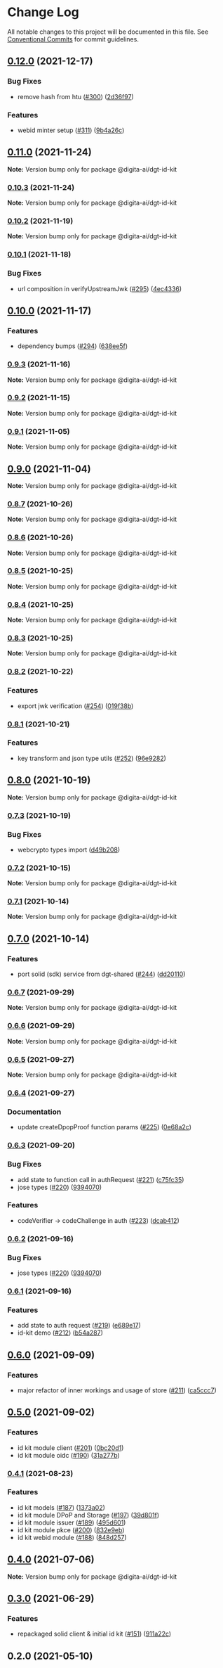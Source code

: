 # Change Log

All notable changes to this project will be documented in this file.
See [Conventional Commits](https://conventionalcommits.org) for commit guidelines.

## [0.12.0](https://github.com/digita-ai/dgt-id-broker/compare/v0.11.0...v0.12.0) (2021-12-17)


### **Bug Fixes**

* remove hash from htu ([#300](https://github.com/digita-ai/dgt-id-broker/issues/300)) ([2d36f97](https://github.com/digita-ai/dgt-id-broker/commit/2d36f97daf7056343c1fbcb1489c0ed5cb9bfb7c))


### **Features**

* webid minter setup ([#311](https://github.com/digita-ai/dgt-id-broker/issues/311)) ([9b4a26c](https://github.com/digita-ai/dgt-id-broker/commit/9b4a26ca230d8a9d1ed243e33daf93fee77dac3a))



## [0.11.0](https://github.com/digita-ai/dgt-id-broker/compare/v0.10.3...v0.11.0) (2021-11-24)

**Note:** Version bump only for package @digita-ai/dgt-id-kit





### [0.10.3](https://github.com/digita-ai/dgt-id-broker/compare/v0.10.2...v0.10.3) (2021-11-24)

**Note:** Version bump only for package @digita-ai/dgt-id-kit





### [0.10.2](https://github.com/digita-ai/dgt-id-broker/compare/v0.10.1...v0.10.2) (2021-11-19)

**Note:** Version bump only for package @digita-ai/dgt-id-kit





### [0.10.1](https://github.com/digita-ai/dgt-id-broker/compare/v0.10.0...v0.10.1) (2021-11-18)


### **Bug Fixes**

* url composition in verifyUpstreamJwk ([#295](https://github.com/digita-ai/dgt-id-broker/issues/295)) ([4ec4336](https://github.com/digita-ai/dgt-id-broker/commit/4ec43360ef9fd3ab067c133f921df49b48e18537))



## [0.10.0](https://github.com/digita-ai/dgt-id-broker/compare/v0.9.3...v0.10.0) (2021-11-17)


### **Features**

* dependency bumps ([#294](https://github.com/digita-ai/dgt-id-broker/issues/294)) ([638ee5f](https://github.com/digita-ai/dgt-id-broker/commit/638ee5f435798100902143538101f9de38164542))



### [0.9.3](https://github.com/digita-ai/dgt-id-broker/compare/v0.9.2...v0.9.3) (2021-11-16)

**Note:** Version bump only for package @digita-ai/dgt-id-kit





### [0.9.2](https://github.com/digita-ai/dgt-id-broker/compare/v0.9.1...v0.9.2) (2021-11-15)

**Note:** Version bump only for package @digita-ai/dgt-id-kit





### [0.9.1](https://github.com/digita-ai/dgt-id-broker/compare/v0.9.0...v0.9.1) (2021-11-05)

**Note:** Version bump only for package @digita-ai/dgt-id-kit





## [0.9.0](https://github.com/digita-ai/dgt-id-broker/compare/v0.8.7...v0.9.0) (2021-11-04)

**Note:** Version bump only for package @digita-ai/dgt-id-kit





### [0.8.7](https://github.com/digita-ai/dgt-id-broker/compare/v0.8.6...v0.8.7) (2021-10-26)

**Note:** Version bump only for package @digita-ai/dgt-id-kit





### [0.8.6](https://github.com/digita-ai/dgt-id-broker/compare/v0.8.5...v0.8.6) (2021-10-26)

**Note:** Version bump only for package @digita-ai/dgt-id-kit





### [0.8.5](https://github.com/digita-ai/dgt-id-broker/compare/v0.8.4...v0.8.5) (2021-10-25)

**Note:** Version bump only for package @digita-ai/dgt-id-kit





### [0.8.4](https://github.com/digita-ai/dgt-id-broker/compare/v0.8.3...v0.8.4) (2021-10-25)

**Note:** Version bump only for package @digita-ai/dgt-id-kit





### [0.8.3](https://github.com/digita-ai/dgt-id-broker/compare/v0.8.2...v0.8.3) (2021-10-25)

**Note:** Version bump only for package @digita-ai/dgt-id-kit





### [0.8.2](https://github.com/digita-ai/dgt-id-broker/compare/v0.8.1...v0.8.2) (2021-10-22)


### **Features**

* export jwk verification ([#254](https://github.com/digita-ai/dgt-id-broker/issues/254)) ([019f38b](https://github.com/digita-ai/dgt-id-broker/commit/019f38bbd0ed9b8274e642dea627700eb8e7beb0))



### [0.8.1](https://github.com/digita-ai/dgt-id-broker/compare/v0.8.0...v0.8.1) (2021-10-21)


### **Features**

* key transform and json type utils ([#252](https://github.com/digita-ai/dgt-id-broker/issues/252)) ([96e9282](https://github.com/digita-ai/dgt-id-broker/commit/96e92821c5571ed39cb66ee51585a175ddc50fc2))



## [0.8.0](https://github.com/digita-ai/dgt-id-broker/compare/v0.7.3...v0.8.0) (2021-10-19)

**Note:** Version bump only for package @digita-ai/dgt-id-kit





### [0.7.3](https://github.com/digita-ai/dgt-id-broker/compare/v0.7.2...v0.7.3) (2021-10-19)


### **Bug Fixes**

* webcrypto types import ([d49b208](https://github.com/digita-ai/dgt-id-broker/commit/d49b2087d0f1f790349b951f5c80df20df3931d3))



### [0.7.2](https://github.com/digita-ai/dgt-id-broker/compare/v0.7.1...v0.7.2) (2021-10-15)

**Note:** Version bump only for package @digita-ai/dgt-id-kit





### [0.7.1](https://github.com/digita-ai/dgt-id-broker/compare/v0.7.0...v0.7.1) (2021-10-14)

**Note:** Version bump only for package @digita-ai/dgt-id-kit





## [0.7.0](https://github.com/digita-ai/dgt-id-broker/compare/v0.6.7...v0.7.0) (2021-10-14)


### **Features**

* port solid (sdk) service from dgt-shared ([#244](https://github.com/digita-ai/dgt-id-broker/issues/244)) ([dd20110](https://github.com/digita-ai/dgt-id-broker/commit/dd20110fe1ba387d15e9e9fe496fdabf7ebe893a))



### [0.6.7](https://github.com/digita-ai/dgt-id-broker/compare/v0.6.6...v0.6.7) (2021-09-29)

**Note:** Version bump only for package @digita-ai/dgt-id-kit





### [0.6.6](https://github.com/digita-ai/dgt-id-broker/compare/v0.6.5...v0.6.6) (2021-09-29)

**Note:** Version bump only for package @digita-ai/dgt-id-kit





### [0.6.5](https://github.com/digita-ai/dgt-id-broker/compare/v0.6.4...v0.6.5) (2021-09-27)

**Note:** Version bump only for package @digita-ai/dgt-id-kit





### [0.6.4](https://github.com/digita-ai/dgt-id-broker/compare/v0.6.3...v0.6.4) (2021-09-27)


### **Documentation**

* update createDpopProof function params ([#225](https://github.com/digita-ai/dgt-id-broker/issues/225)) ([0e68a2c](https://github.com/digita-ai/dgt-id-broker/commit/0e68a2c95953db1845ad13a0b889ffd2cc645d3b))



### [0.6.3](https://github.com/digita-ai/dgt-id-broker/compare/v0.6.1...v0.6.3) (2021-09-20)


### **Bug Fixes**

* add state to function call in authRequest ([#221](https://github.com/digita-ai/dgt-id-broker/issues/221)) ([c75fc35](https://github.com/digita-ai/dgt-id-broker/commit/c75fc35221ade38dede25e9ad00855d58163eb59))
* jose types ([#220](https://github.com/digita-ai/dgt-id-broker/issues/220)) ([9394070](https://github.com/digita-ai/dgt-id-broker/commit/93940703179c5d41f8b0385c92bfe446fc316d09))


### **Features**

* codeVerifier -> codeChallenge in auth ([#223](https://github.com/digita-ai/dgt-id-broker/issues/223)) ([dcab412](https://github.com/digita-ai/dgt-id-broker/commit/dcab4129970c149a733f1a3489504f39e96851d9))



### [0.6.2](https://github.com/digita-ai/dgt-id-broker/compare/v0.6.1...v0.6.2) (2021-09-16)


### **Bug Fixes**

* jose types ([#220](https://github.com/digita-ai/dgt-id-broker/issues/220)) ([9394070](https://github.com/digita-ai/dgt-id-broker/commit/93940703179c5d41f8b0385c92bfe446fc316d09))



### [0.6.1](https://github.com/digita-ai/dgt-id-broker/compare/v0.6.0...v0.6.1) (2021-09-16)


### **Features**

* add state to auth request ([#219](https://github.com/digita-ai/dgt-id-broker/issues/219)) ([e689e17](https://github.com/digita-ai/dgt-id-broker/commit/e689e177e3388015c76689a97a6a3423438ca608))
* id-kit demo ([#212](https://github.com/digita-ai/dgt-id-broker/issues/212)) ([b54a287](https://github.com/digita-ai/dgt-id-broker/commit/b54a287ce3bdaac8b1f7130ed3b68bb9e1f9e977))



## [0.6.0](https://github.com/digita-ai/dgt-id-broker/compare/v0.5.0...v0.6.0) (2021-09-09)


### **Features**

* major refactor of inner workings and usage of store ([#211](https://github.com/digita-ai/dgt-id-broker/issues/211)) ([ca5ccc7](https://github.com/digita-ai/dgt-id-broker/commit/ca5ccc7997024e474682198010abd1e249873f16))



## [0.5.0](https://github.com/digita-ai/dgt-id-broker/compare/v0.4.1...v0.5.0) (2021-09-02)


### **Features**

* id kit module client ([#201](https://github.com/digita-ai/dgt-id-broker/issues/201)) ([0bc20d1](https://github.com/digita-ai/dgt-id-broker/commit/0bc20d1b01003c231e62463df1f328e1a6cb4cf5))
* id kit module oidc ([#190](https://github.com/digita-ai/dgt-id-broker/issues/190)) ([31a277b](https://github.com/digita-ai/dgt-id-broker/commit/31a277b3c331ef8d1c0c50f16da6f90f0e6510f6))



### [0.4.1](https://github.com/digita-ai/dgt-id-broker/compare/v0.4.0...v0.4.1) (2021-08-23)


### **Features**

* id kit models ([#187](https://github.com/digita-ai/dgt-id-broker/issues/187)) ([1373a02](https://github.com/digita-ai/dgt-id-broker/commit/1373a0266e1823c81b6dbb93d58c028fed152f3b))
* id kit module DPoP and Storage ([#197](https://github.com/digita-ai/dgt-id-broker/issues/197)) ([39d801f](https://github.com/digita-ai/dgt-id-broker/commit/39d801f49a856f2fd54453c04c74f758bb997c47))
* id kit module issuer ([#189](https://github.com/digita-ai/dgt-id-broker/issues/189)) ([495d601](https://github.com/digita-ai/dgt-id-broker/commit/495d601fdb4e9d2f71bac7b0bc4fc7db9ece4c60))
* id kit module pkce ([#200](https://github.com/digita-ai/dgt-id-broker/issues/200)) ([832e9eb](https://github.com/digita-ai/dgt-id-broker/commit/832e9eb97e851ac4556a6bddc001d32048c9b3ba))
* id kit webid module ([#188](https://github.com/digita-ai/dgt-id-broker/issues/188)) ([848d257](https://github.com/digita-ai/dgt-id-broker/commit/848d25762e6ba23b3da35aa69a2ed1e82f0ed236))



## [0.4.0](https://github.com/digita-ai/dgt-id-broker/compare/v0.3.0...v0.4.0) (2021-07-06)

**Note:** Version bump only for package @digita-ai/dgt-id-kit





## [0.3.0](https://github.com/digita-ai/dgt-id-broker/compare/v0.2.0...v0.3.0) (2021-06-29)


### **Features**

* repackaged solid client & initial id kit ([#151](https://github.com/digita-ai/dgt-id-broker/issues/151)) ([911a22c](https://github.com/digita-ai/dgt-id-broker/commit/911a22c6734e5e610bc37474b2911d0a80c6c3c2))



## 0.2.0 (2021-05-10)

